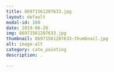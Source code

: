 ```yaml
---
title: 86971561207633.jpg
layout: default
modal-id: 160
date: 2019-06-28
img: 86971561207633.jpg
thumbnail: 86971561207633-thumbnail.jpg
alt: image-alt
category: cate_painting
description: .

---
```

